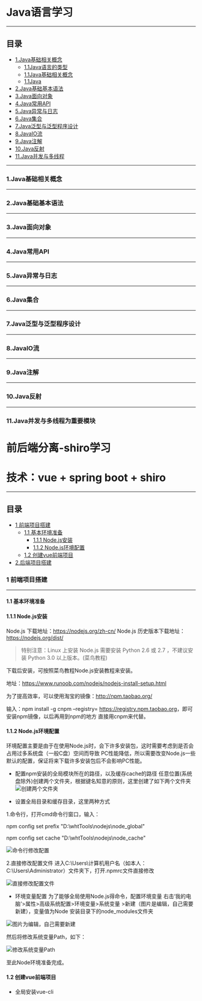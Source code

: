 # Java语言学习
----
## 目录
* [1.Java基础相关概念](#1)
    - [1.1Java语言的类型](#1)
    - [1.1Java基础相关概念](#2)
    - [1.1Java](#3)
* [2.Java基础基本语法](#2)
* [3.Java面向对象](#3)
* [4.Java常用API](#4)
* [5.Java异常与日志](#5)
* [6.Java集合](#6)
* [7.Java泛型与泛型程序设计](#7)
* [8.JavaIO流](#8)
* [9.Java注解](#9)
* [10.Java反射](#10)
* [11.Java并发与多线程](#11)

---
### <span id="1">1.Java基础相关概念</span>
---
### <span id="2">2.Java基础基本语法</span>
---
### <span id="3">3.Java面向对象</span>
---
### <span id="4">4.Java常用API</span>
---
### <span id="5">5.Java异常与日志</span>
---
### <span id="6">6.Java集合</span>
---
### <span id="7">7.Java泛型与泛型程序设计</span>
---
### <span id="8">8.JavaIO流</span>
---
### <span id="9">9.Java注解</span>
---
### <span id="10">10.Java反射</span>
---
### <span id="11">11.Java并发与多线程为重要模块</span>

# 前后端分离-shiro学习
# 技术：vue + spring boot + shiro
----
## 目录
* [1 前端项目搭建](#1)
    - [1.1 基本环境准备](#1.1)
        * [1.1.1 Node.js安装](#1.1.1)
        * [1.1.2 Node.js环境配置](#1.1.2)
    - [1.2 创建vue前端项目](#1.2)
* [2.后端项目搭建](#2)


### <span id="1">1 前端项目搭建</span>
----
#### <span id="1.1">1.1 基本环境准备</span>
#### <span id="1.1.1">1.1.1 Node.js安装</span>

Node.js 下载地址：<https://nodejs.org/zh-cn/>
Node.js 历史版本下载地址：<https://nodejs.org/dist/>

>特别注意：Linux 上安装 Node.js 需要安装 Python 2.6 或 2.7 ，不建议安装 Python 3.0 以上版本。(菜鸟教程)

下载后安装，可按照菜鸟教程Node.js安装教程来安装。

地址：<https://www.runoob.com/nodejs/nodejs-install-setup.html>

为了提高效率，可以使用淘宝的镜像：<http://npm.taobao.org/>

输入：npm install -g cnpm –registry= <https://registry.npm.taobao.org>，即可安装npm镜像，以后再用到npm的地方
直接用cnpm来代替。

#### <span id="1.1.2">1.1.2 Node.js环境配置</span>

环境配置主要是由于在使用Node.js时，会下许多安装包，这时需要考虑到是否会占用过多系统盘（一般C盘）空间而导致
PC性能降低，所以需要改变Node.js一些默认的配置，保证将来下载许多安装包后不会影响PC性能。

* 配置npm安装的全局模块所在的路径，以及缓存cache的路径
任意位置(系统盘除外)创建两个文件夹，根据键名知意的原则，这里创建了如下两个文件夹
![创建两个文件夹](https://upload-images.jianshu.io/upload_images/13118720-15d7a7ea8eb619b0.png?imageMogr2/auto-orient/strip%7CimageView2/2/w/1240)

* 设置全局目录和缓存目录，这里两种方式

1.命令行，打开cmd命令行窗口，输入：

npm config set prefix "D:\whtTools\nodejs\node_global"

npm config set cache "D:\whtTools\nodejs\node_cache"

![命令行修改配置](https://upload-images.jianshu.io/upload_images/13118720-4869774ad3d50a7a.png?imageMogr2/auto-orient/strip%7CimageView2/2/w/1240)

2.直接修改配置文件
进入C:\Users\计算机用户名（如本人：C:\Users\Administrator）文件夹下，打开.npmrc文件直接修改

![直接修改配置文件](https://upload-images.jianshu.io/upload_images/13118720-aa631afb9e6ea117.png?imageMogr2/auto-orient/strip%7CimageView2/2/w/1240)

* 环境变量配置
为了能够全局使用Node.js得命令，配置环境变量
右击‘我的电脑’>属性>高级系统配置>环境变量>系统变量 >新建（图片是编辑，自己需要新建），变量值为Node
安装目录下的node_modules文件夹

![图片为编辑，自己需要新建](https://upload-images.jianshu.io/upload_images/13118720-e0a8edd98182272f.png?imageMogr2/auto-orient/strip%7CimageView2/2/w/1240)

然后将修改系统变量Path，如下：

![修改系统变量Path](https://upload-images.jianshu.io/upload_images/13118720-984b0577693cf001.png?imageMogr2/auto-orient/strip%7CimageView2/2/w/1240)

至此Node环境准备完成。

#### <span id="1.2">1.2 创建vue前端项目</span>

* 全局安装vue-cli

